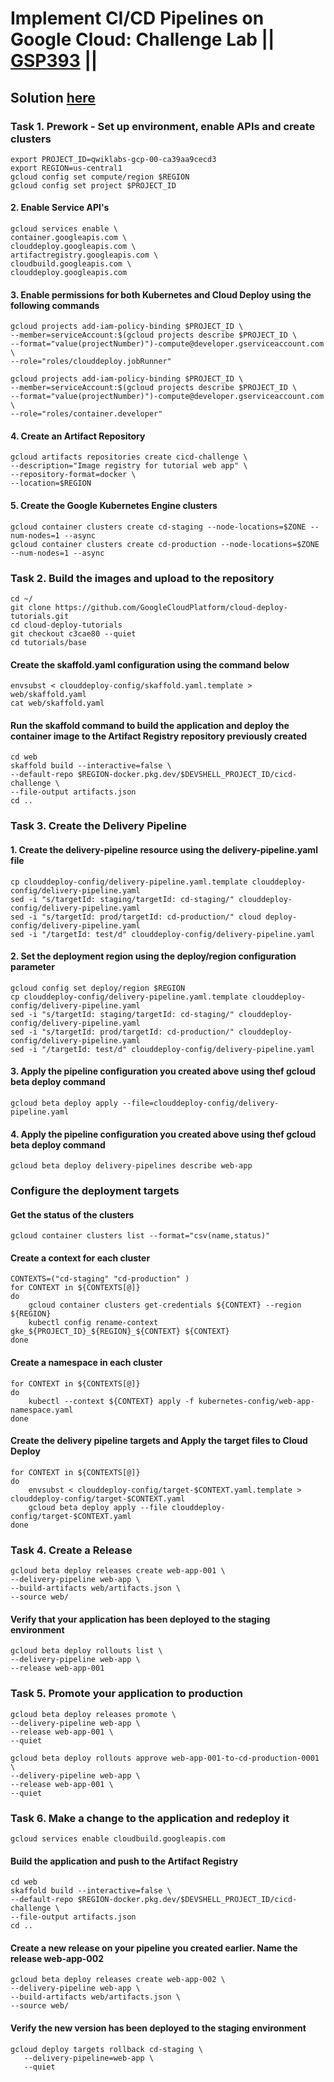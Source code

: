 # Implement CI/CD Pipelines on Google Cloud: Challenge Lab || [GSP393](https://www.cloudskillsboost.google/focuses/52826?parent=catalog) ||

## Solution [here]()

### Task 1. Prework - Set up environment, enable APIs and create clusters ###
```
export PROJECT_ID=qwiklabs-gcp-00-ca39aa9cecd3
export REGION=us-central1
gcloud config set compute/region $REGION
gcloud config set project $PROJECT_ID
```
#### 2. Enable Service API's ####
```
gcloud services enable \
container.googleapis.com \
clouddeploy.googleapis.com \
artifactregistry.googleapis.com \
cloudbuild.googleapis.com \
clouddeploy.googleapis.com
```
#### 3. Enable permissions for both Kubernetes and Cloud Deploy using the following commands ####
```
gcloud projects add-iam-policy-binding $PROJECT_ID \
--member=serviceAccount:$(gcloud projects describe $PROJECT_ID \
--format="value(projectNumber)")-compute@developer.gserviceaccount.com \
--role="roles/clouddeploy.jobRunner"

gcloud projects add-iam-policy-binding $PROJECT_ID \
--member=serviceAccount:$(gcloud projects describe $PROJECT_ID \
--format="value(projectNumber)")-compute@developer.gserviceaccount.com \
--role="roles/container.developer"
```

#### 4. Create an Artifact Repository ####
```
gcloud artifacts repositories create cicd-challenge \
--description="Image registry for tutorial web app" \
--repository-format=docker \
--location=$REGION
```
#### 5. Create the Google Kubernetes Engine clusters ####
```
gcloud container clusters create cd-staging --node-locations=$ZONE --num-nodes=1 --async
gcloud container clusters create cd-production --node-locations=$ZONE --num-nodes=1 --async
```
### Task 2. Build the images and upload to the repository ###
``` 
cd ~/
git clone https://github.com/GoogleCloudPlatform/cloud-deploy-tutorials.git
cd cloud-deploy-tutorials
git checkout c3cae80 --quiet
cd tutorials/base
```
#### Create the skaffold.yaml configuration using the command below ####
```
envsubst < clouddeploy-config/skaffold.yaml.template > web/skaffold.yaml
cat web/skaffold.yaml
```
#### Run the skaffold command to build the application and deploy the container image to the Artifact Registry repository previously created ####
```
cd web
skaffold build --interactive=false \
--default-repo $REGION-docker.pkg.dev/$DEVSHELL_PROJECT_ID/cicd-challenge \
--file-output artifacts.json
cd ..
```

### Task 3. Create the Delivery Pipeline ###
#### 1. Create the delivery-pipeline resource using the delivery-pipeline.yaml file ####
``` 
cp clouddeploy-config/delivery-pipeline.yaml.template clouddeploy-config/delivery-pipeline.yaml
sed -i "s/targetId: staging/targetId: cd-staging/" clouddeploy-config/delivery-pipeline.yaml
sed -i "s/targetId: prod/targetId: cd-production/" cloud deploy-config/delivery-pipeline.yaml
sed -i "/targetId: test/d" clouddeploy-config/delivery-pipeline.yaml
```
#### 2. Set the deployment region using the deploy/region configuration parameter ####
``` 
gcloud config set deploy/region $REGION
cp clouddeploy-config/delivery-pipeline.yaml.template clouddeploy-config/delivery-pipeline.yaml
sed -i "s/targetId: staging/targetId: cd-staging/" clouddeploy-config/delivery-pipeline.yaml
sed -i "s/targetId: prod/targetId: cd-production/" clouddeploy-config/delivery-pipeline.yaml
sed -i "/targetId: test/d" clouddeploy-config/delivery-pipeline.yaml
```
#### 3. Apply the pipeline configuration you created above using thef gcloud beta deploy command ####
``` 
gcloud beta deploy apply --file=clouddeploy-config/delivery-pipeline.yaml
```
#### 4. Apply the pipeline configuration you created above using thef gcloud beta deploy command ####
``` 
gcloud beta deploy delivery-pipelines describe web-app
```
### Configure the deployment targets ###

#### Get the status of the clusters ####
``` 
gcloud container clusters list --format="csv(name,status)"
```

#### Create a context for each cluster ####
```
CONTEXTS=("cd-staging" "cd-production" )
for CONTEXT in ${CONTEXTS[@]}
do
    gcloud container clusters get-credentials ${CONTEXT} --region ${REGION}
    kubectl config rename-context gke_${PROJECT_ID}_${REGION}_${CONTEXT} ${CONTEXT}
done
```

#### Create a namespace in each cluster ####
```
for CONTEXT in ${CONTEXTS[@]}
do
    kubectl --context ${CONTEXT} apply -f kubernetes-config/web-app-namespace.yaml
done
```

#### Create the delivery pipeline targets and Apply the target files to Cloud Deploy ####
``` 
for CONTEXT in ${CONTEXTS[@]}
do
    envsubst < clouddeploy-config/target-$CONTEXT.yaml.template > clouddeploy-config/target-$CONTEXT.yaml
    gcloud beta deploy apply --file clouddeploy-config/target-$CONTEXT.yaml
done

```
### Task 4. Create a Release ###
```
gcloud beta deploy releases create web-app-001 \
--delivery-pipeline web-app \
--build-artifacts web/artifacts.json \
--source web/
```
#### Verify that your application has been deployed to the staging environment ####
```
gcloud beta deploy rollouts list \
--delivery-pipeline web-app \
--release web-app-001
```
### Task 5. Promote your application to production ###

```
gcloud beta deploy releases promote \
--delivery-pipeline web-app \
--release web-app-001 \
--quiet

```
``` 
gcloud beta deploy rollouts approve web-app-001-to-cd-production-0001 \
--delivery-pipeline web-app \
--release web-app-001 \
--quiet
```

### Task 6. Make a change to the application and redeploy it ###
```
gcloud services enable cloudbuild.googleapis.com
```
#### Build the application and push to the Artifact Registry ####
```
cd web
skaffold build --interactive=false \
--default-repo $REGION-docker.pkg.dev/$DEVSHELL_PROJECT_ID/cicd-challenge \
--file-output artifacts.json
cd ..
```

#### Create a new release on your pipeline you created earlier. Name the release web-app-002 ####
```
gcloud beta deploy releases create web-app-002 \
--delivery-pipeline web-app \
--build-artifacts web/artifacts.json \
--source web/
```
#### Verify the new version has been deployed to the staging environment ####
```
gcloud deploy targets rollback cd-staging \
   --delivery-pipeline=web-app \
   --quiet
```
